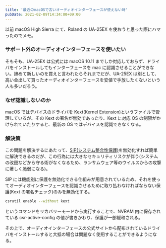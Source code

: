```yaml
---
title: '最近のmacOSで古いオーディオインターフェースが使えない時'
pubDate: 2021-02-09T14:34:00+09:00
---
```


以前 macOS High Sierra にて、Roland の UA-25EX を使おうと思った際にハマったのでメモ。

### サポート外のオーディオインターフェースを使いたい

そもそも、UA-25EX は公式には macOS 10.11 までしか対応しておらず、ドライバをインストールしてもインターフェースを mac に認識させることができない。諦めて新しいのを買えと言われたらそれまでだが、UA-25EX は別として、高い金出して買ったオーディオインターフェースを安値で手放したくないという人も多いだろう。

### なぜ認識しないのか

macOS ではデバイスのドライバを Kext(Kernel Extension)というファイルで管理しているが、その Kext の署名が無効であったり、Kext に対応 OS の制限がかけられていたりすると、最新の OS ではデバイスを認識できなくなる。

### 解決策

この問題を解決するにあたって、[SIP(システム整合性保護)](https://support.apple.com/ja-jp/HT204899)を無効化すれば簡単に解決できるのだが、この行為には大きなセキュリティリスクが伴う(システムの改竄などから守る術がなくなるため、ランサムウェア等のウイルスからの攻撃に著しく脆弱になる)。

SIP には機能別に保護を無効化できる仕組みが用意されているため、それを使ってオーディオインターフェースを認識させるために取り払わなければならない保護(Kext の署名チェック)のみを無効化する。

```sh
csrutil enable --without kext
```

というコマンドをリカバリーモードから実行することで、NVRAM 内に保存されている csr-active-config の値が書きかわり、保護が一部緩和される。

その上で、オーディオインターフェースの公式サイトから配布されているドライバをインストールすると大抵の場合は問題なく使用することができるようになる。
